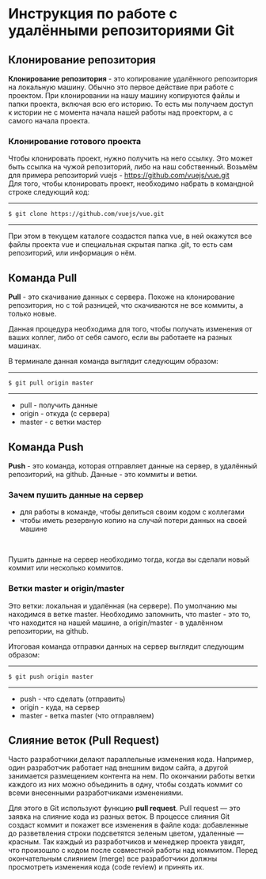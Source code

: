 # Инструкция по работе с удалёнными репозиториями Git
## Клонирование репозитория
**Клонирование репозитория** - это копирование удалённого репозитория на локальную машину. Обычно это первое действие при работе с проектом. При клонировании на нашу машину копируются файлы и папки проекта, включая всю его историю. То есть мы получаем доступ к истории не с момента начала нашей работы над проекторм, а с самого начала проекта.
### Клонирование готового проекта
Чтобы клонировать проект, нужно получить на него ссылку. Это может быть ссылка на чужой репозиторий, либо на наш собственный. Возьмём для примера репозиторий vuejs - https://github.com/vuejs/vue.git
<br>Для того, чтобы клонировать проект, необходимо набрать в командной строке следующий код:
***
    $ git clone https://github.com/vuejs/vue.git
***
При этом в текущем каталоге создастся папка vue, в ней окажутся все файлы проекта vue и специальная скрытая папка .git, то есть сам репозиторий, или информация о нём.

## Команда Pull
**Pull** - это скачивание данных с сервера. Похоже на клонирование репозитория, но с той разницей, что скачиваются не все коммиты, а только новые.

Данная процедура необходима для того, чтобы получать изменения от ваших коллег, либо от себя самого, если вы работаете на разных машинах.

В терминале данная команда выглядит следующим образом:

*** 
    $ git pull origin master
***

* pull - получить данные
* origin - откуда (с сервера)
* master - с ветки мастер
## Команда Push
**Push** - это команда, которая отправляет данные на сервер, в удалённый репозиторий, на github. Данные - это коммиты и ветки.
<br>

### Зачем пушить данные на сервер
* для работы в команде, чтобы делиться своим кодом с коллегами
* чтобы иметь резервную копию на случай потери данных на своей машине
<br>

Пушить данные на сервер необходимо тогда, когда вы сделали новый коммит или несколько коммитов.
### Ветки master и origin/master
Это ветки: локальная и удалённая (на сервере). По умолчанию мы находимся в ветке master. Необходимо запомнить, что master - это то, что находится на нашей машине, а origin/master - в удалённом репозитории, на github.

Итоговая команда отправки данных на сервер выглядит следующим образом:

***
    $ git push origin master
***

* push - что сделать (отправить)
* origin - куда, на сервер
* master - ветка master (что отправляем)
## Слияние веток (Pull Request)
Часто разработчики делают параллельные изменения кода. Например, один разработчик работает над внешним видом сайта, а другой занимается размещением контента на нем. По окончании работы ветки каждого из них можно объединить в одну, чтобы создать коммит со всеми внесенными разработчиками изменениями.

Для этого в Git используют функцию **pull request**. Pull request — это заявка на слияние кода из разных веток. В процессе слияния Git создаст коммит и покажет все изменения в файле кода: добавленные до разветвления строки подсветятся зеленым цветом, удаленные — красным. Так каждый из разработчиков и менеджер проекта увидят, что произошло с кодом после совместной работы над коммитом. Перед окончательным слиянием (merge) все разработчики должны просмотреть изменения кода (code review) и принять их.
